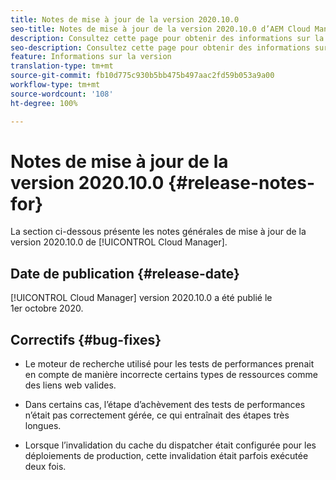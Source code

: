 ```yaml
---
title: Notes de mise à jour de la version 2020.10.0
seo-title: Notes de mise à jour de la version 2020.10.0 d’AEM Cloud Manager
description: Consultez cette page pour obtenir des informations sur la version 2020.10.0 de Cloud Manager
seo-description: Consultez cette page pour obtenir des informations sur la version 2020.10.0 d’AEM Cloud Manager
feature: Informations sur la version
translation-type: tm+mt
source-git-commit: fb10d775c930b5bb475b497aac2fd59b053a9a00
workflow-type: tm+mt
source-wordcount: '108'
ht-degree: 100%

---
```


# Notes de mise à jour de la version 2020.10.0 {#release-notes-for}

La section ci-dessous présente les notes générales de mise à jour de la version 2020.10.0 de [!UICONTROL Cloud Manager].

## Date de publication {#release-date}

[!UICONTROL Cloud Manager] version 2020.10.0 a été publié le 1er octobre 2020.

## Correctifs {#bug-fixes}

* Le moteur de recherche utilisé pour les tests de performances prenait en compte de manière incorrecte certains types de ressources comme des liens web valides.

* Dans certains cas, l’étape d’achèvement des tests de performances n’était pas correctement gérée, ce qui entraînait des étapes très longues.

* Lorsque l’invalidation du cache du dispatcher était configurée pour les déploiements de production, cette invalidation était parfois exécutée deux fois.